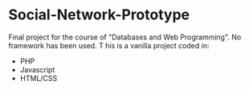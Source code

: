 # Social-Network-Prototype

Final project for the course of "Databases and Web Programming". No framework has been used. T
his is a vanilla project coded in:
- PHP
- Javascript
- HTML/CSS
